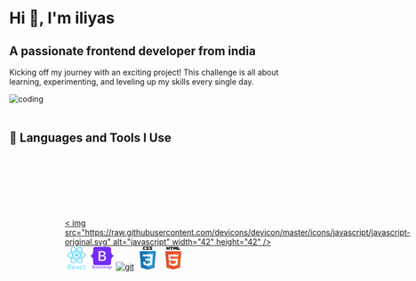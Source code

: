 <h1>Hi 👋, I'm iliyas</h1>
<h2>A passionate frontend developer from india </h2>
<p>Kicking off my journey with an exciting project! 
This challenge is all about learning, experimenting, and leveling up my skills every single day.
</p> 
<img  alt="coding" style=" align-item:end; hight:10px;  width: 200px; margin-bottom: 20px;" src="https://camo.githubusercontent.com/2366b34bb903c09617990fb5fff4622f3e941349e846ddb7e73df872a9d21233/68747470733a2f2f63646e2e6472696262626c652e636f6d2f75736572732f3733303730332f73637265656e73686f74732f363538313234332f6176656e746f2e676966">
<h2>🚀 Languages and Tools I Use</h2>

<div style="padding:100px;">
   <p><a target="_blank" href="https://raw.githubusercontent.com/devicons/devicon/master/icons/javascript/javascript-original.svg" style="display: inline-block;">< 
   img src="https://raw.githubusercontent.com/devicons/devicon/master/icons/javascript/javascript-original.svg" alt="javascript" width="42" height="42" /></a>
   <a target="_blank" href="https://raw.githubusercontent.com/devicons/devicon/master/icons/react/react-original-wordmark.svg" style="display: inline-block;"><img 
   src="https://raw.githubusercontent.com/devicons/devicon/master/icons/react/react-original-wordmark.svg" alt="react" width="42" height="42" /></a>
   <a target="_blank" href="https://raw.githubusercontent.com/devicons/devicon/master/icons/bootstrap/bootstrap-plain-wordmark.svg" style="display: inline-block;"> 
   <img src="https://raw.githubusercontent.com/devicons/devicon/master/icons/bootstrap/bootstrap-plain-wordmark.svg" alt="bootstrap" width="42" height="42" /></a>
   <a target="_blank" href="https://www.vectorlogo.zone/logos/git-scm/git-scm-icon.svg" style="display: inline-block;"><img 
   src="https://www.vectorlogo.zone/logos/git-scm/git-scm-icon.svg" alt="git" width="42" height="42" /></a>
   <a target="_blank" href="https://raw.githubusercontent.com/devicons/devicon/master/icons/css3/css3-original-wordmark.svg" style="display: inline-block;"><img 
   src="https://raw.githubusercontent.com/devicons/devicon/master/icons/css3/css3-original-wordmark.svg" alt="css3" width="42" height="42" /></a>
   <a target="_blank" href="https://raw.githubusercontent.com/devicons/devicon/master/icons/html5/html5-original-wordmark.svg" style="display: inline-block;"><img 
   src="https://raw.githubusercontent.com/devicons/devicon/master/icons/html5/html5-original-wordmark.svg" alt="html5" width="42" height="42" /></a></p>
</div>


